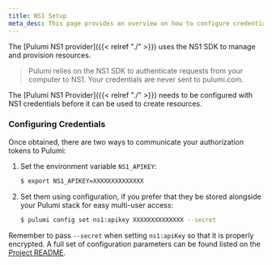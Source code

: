 ```yaml
---
title: NS1 Setup
meta_desc: This page provides an overview on how to configure credentials for the Pulumi NS1 Provider.
---
```


The [Pulumi NS1 provider]({{< relref "./" >}}) uses the NS1 SDK to manage and provision resources.

> Pulumi relies on the NS1 SDK to authenticate requests from your computer to NS1. Your credentials are never sent
> to pulumi.com.

The [Pulumi NS1 Provider]({{< relref "./" >}}) needs to be configured with NS1 credentials
before it can be used to create resources.

### Configuring Credentials

Once obtained, there are two ways to communicate your authorization tokens to Pulumi:

1. Set the environment variable `NS1_APIKEY`:

    ```bash
    $ export NS1_APIKEY=XXXXXXXXXXXXXX
    ```

2. Set them using configuration, if you prefer that they be stored alongside your Pulumi stack for easy multi-user access:

    ```bash
    $ pulumi config set ns1:apikey XXXXXXXXXXXXXX --secret
    ```

Remember to pass `--secret` when setting `ns1:apiKey` so that it is properly encrypted. A
full set of configuration parameters can be found listed on the
[Project README](https://github.com/pulumi/pulumi-ns1/blob/master/README.md).
